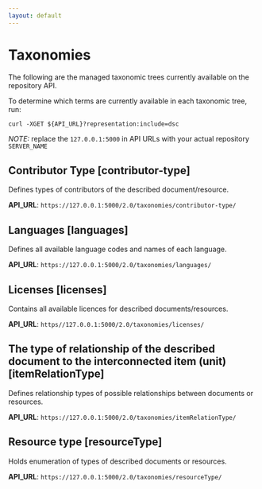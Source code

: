 ```yaml
---
layout: default
---
```


# Taxonomies

The following are the managed taxonomic trees currently available on the repository API.

To determine which terms are currently available in each taxonomic tree, run:
```shell
curl -XGET ${API_URL}?representation:include=dsc
```

_NOTE:_ replace the `127.0.0.1:5000` in API URLs with your actual repository `SERVER_NAME`

## Contributor Type [contributor-type]

Defines types of contributors of the described document/resource.

**API_URL**: `https://127.0.0.1:5000/2.0/taxonomies/contributor-type/`

## Languages [languages]

Defines all available language codes and names of each language.

**API_URL**: `https://127.0.0.1:5000/2.0/taxonomies/languages/`

## Licenses [licenses]

Contains all available licences for described documents/resources.

**API_URL**: `https//127.0.0.1:5000/2.0/taxonomies/licenses/`

## The type of relationship of the described document to the interconnected item (unit) [itemRelationType]

Defines relationship types of possible relationships between documents or
resources.

**API_URL**: `https://127.0.0.1:5000/2.0/taxonomies/itemRelationType/`

## Resource type [resourceType]

Holds enumeration of types of described documents or resources.

**API_URL**: `https://127.0.0.1:5000/2.0/taxonomies/resourceType/`